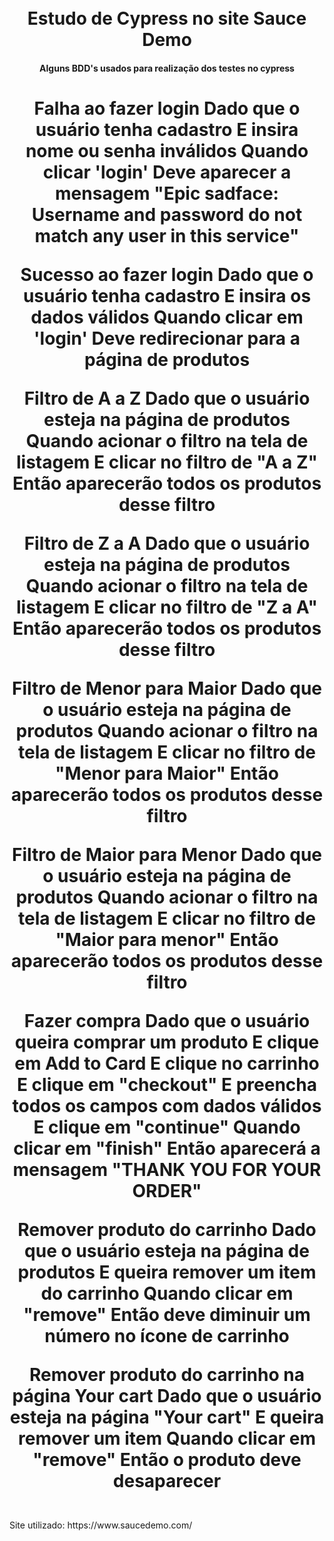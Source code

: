 <h1 align="center">
<br> Estudo de Cypress no site Sauce Demo
</h1>

<h4 align="center">
  Alguns BDD's usados para realização dos testes no cypress
</h4>

<h1 align="center">
Falha ao fazer login
Dado que o usuário tenha cadastro
E insira nome ou senha inválidos
Quando clicar 'login'
Deve aparecer a mensagem "Epic sadface: Username and password do not match any user in this service"

Sucesso ao fazer login
Dado que o usuário tenha cadastro
E insira os dados válidos
Quando clicar em 'login'
Deve redirecionar para a página de produtos

Filtro de A a Z
Dado que o usuário esteja na página de produtos
Quando acionar o filtro na tela de listagem
E clicar no filtro de "A a Z"
Então aparecerão todos os produtos desse filtro

Filtro de Z a A 
Dado que o usuário esteja na página de produtos
Quando acionar o filtro na tela de listagem
E clicar no filtro de "Z a A"
Então aparecerão todos os produtos desse filtro

Filtro de Menor para Maior
Dado que o usuário esteja na página de produtos
Quando acionar o filtro na tela de listagem
E clicar no filtro de "Menor para Maior"
Então aparecerão todos os produtos desse filtro

Filtro de Maior para Menor
Dado que o usuário esteja na página de produtos
Quando acionar o filtro na tela de listagem
E clicar no filtro de "Maior para menor"
Então aparecerão todos os produtos desse filtro

Fazer compra
Dado que o usuário queira comprar um produto
E clique em Add to Card
E clique no carrinho
E clique em "checkout"
E preencha todos os campos com dados válidos
E clique em "continue"
Quando clicar em "finish"
Então aparecerá a mensagem "THANK YOU FOR YOUR ORDER"

Remover produto do carrinho
Dado que o usuário esteja na página de produtos
E queira remover um item do carrinho
Quando clicar em "remove"
Então deve diminuir um número no ícone de carrinho

Remover produto do carrinho na página Your cart
Dado que o usuário esteja na página "Your cart"
E queira remover um item
Quando clicar em "remove"
Então o produto deve desaparecer 
</h1>

<br>
Site utilizado: https://www.saucedemo.com/
<h1>